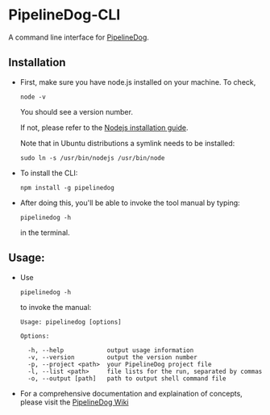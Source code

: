 # PipelineDog-CLI

A command line interface for [PipelineDog](http://pipeline.dog).

## Installation
- First, make sure you have node.js installed on your machine. To check,
  ```
  node -v
  ```
  You should see a version number.

  If not, please refer to the [Nodejs installation guide](https://nodejs.org/en/download/package-manager/).

  Note that in Ubuntu distributions a symlink needs to be installed: 
  ```
  sudo ln -s /usr/bin/nodejs /usr/bin/node
  ```

- To install the CLI:
  ```
  npm install -g pipelinedog
  ```

- After doing this, you'll be able to invoke the tool manual by typing:
  ```
  pipelinedog -h
  ```
  in the terminal.

## Usage:
- Use
  ```
  pipelinedog -h
  ```
  to invoke the manual:

  ```
  Usage: pipelinedog [options]

  Options:

    -h, --help            output usage information
    -v, --version         output the version number
    -p, --project <path>  your PipelineDog project file
    -l, --list <path>     file lists for the run, separated by commas
    -o, --output [path]   path to output shell command file
  ```

- For a comprehensive documentation and explaination of concepts, please visit the [PipelineDog Wiki](https://github.com/zhouanbo/pipelinedog/wiki)